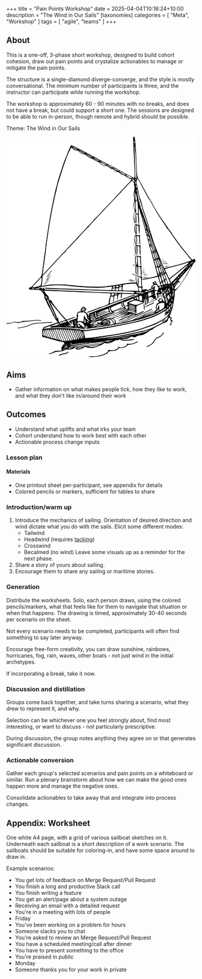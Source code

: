 +++
title = "Pain Points Workshop"
date = 2025-04-04T10:16:24+10:00
description = "The Wind in Our Sails"
[taxonomies]
categories = [ "Meta", "Workshop" ]
tags = [ "agile", "teams" ]
+++

## About

This is a one-off, 3-phase short workshop, designed to build cohort cohesion, draw out pain points and crystalize actionables to manage or mitigate the pain points.

The structure is a single-diamond diverge-converge, and the style is mostly conversational.
The minimum number of participants is three, and the instructor can participate while running the workshop.

The workshop is approximately 60 - 90 minutes with no breaks, and does not have a break, but could support a short one.
The sessions are designed to be able to run in-person, though remote and hybrid should be possible.

Theme: The Wind in Our Sails

[![Sailboat sketch](./sailboat.svg "A line sketch of a sailboat")](https://publicdomainvectors.org/en/free-clipart/Sailboat-sketch/56920.html)

## Aims

- Gather information on what makes people tick, how they like to work, and what they don't like in/around their work

## Outcomes

- Understand what uplifts and what irks your team
- Cohort understand how to work best with each other
- Actionable process change inputs

### Lesson plan

#### Materials

- One printout sheet per-participant, see appendix for details
- Colored pencils or markers, sufficient for tables to share

### Introduction/warm up

1. Introduce the mechanics of sailing.
   Orientation of desired direction and wind dictate what you do with the sails.
   Elicit some different modes:
   - Tailwind
   - Headwind (requires [tacking](https://en.wikipedia.org/wiki/Tacking_(sailing)))
   - Crosswind
   - Becalmed (no wind)
   Leave some visuals up as a reminder for the next phase.
1. Share a story of yours about sailing.
1. Encourage them to share any sailing or maritime stories.

### Generation

Distribute the worksheets.
Solo, each person draws, using the colored pencils/markers, what that feels like for them to navigate that situation or when that happens.
The drawing is timed, approximately 30-40 seconds per scenario on the sheet.

Not every scenario needs to be completed, participants will often find something to say later anyway.

Encourage free-form creativity, you can draw sunshine, rainbows, hurricanes, fog, rain, waves, other boats - not just wind in the initial archetypes.

If incorporating a break, take it now.

### Discussion and distillation

Groups come back together, and take turns sharing a scenario, what they drew to represent it, and why.

Selection can be whichever one you feel strongly about, find most interesting, or want to discuss - not particularly prescriptive.

During discussion, the group notes anything they agree on or that generates significant discussion.

### Actionable conversion

Gather each group's selected scenarios and pain points on a whiteboard or similar.
Run a plenary brainstorm about how we can make the good ones happen more and manage the negative ones.

Consolidate actionables to take away that and integrate into process changes.

## Appendix: Worksheet

One white A4 page, with a grid of various sailboat sketches on it.
Underneath each sailboat is a short description of a work scenario.
The sailboats should be suitable for coloring-in, and have some space around to draw in.

Example scenarios:

- You get lots of feedback on Merge Request/Pull Request
- You finish a long and productive Slack call
- You finish writing a feature
- You get an alert/page about a system outage
- Receiving an email with a detailed request
- You're in a meeting with lots of people
- Friday
- You've been working on a problem for hours
- Someone slacks you to chat
- You're asked to review an Merge Request/Pull Request
- You have a scheduled meeting/call after dinner
- You have to present something to the office
- You're praised in public
- Monday
- Someone thanks you for your work in private

